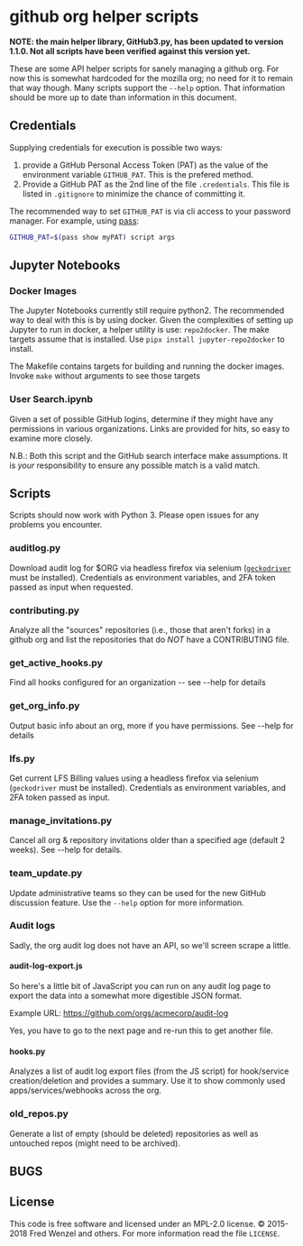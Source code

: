 # github org helper scripts

**NOTE: the main helper library, GitHub3.py, has been updated to version 1.1.0.
Not all scripts have been verified against this version yet.**

These are some API helper scripts for sanely managing a github org. For now this is somewhat hardcoded for the mozilla org; no need for it to remain that way though. Many scripts support the `--help` option. That information should be more up to date than information in this document.

## Credentials

Supplying credentials for execution is possible two ways:
1. provide a GitHub Personal Access Token (PAT) as the value of the environment
   variable `GITHUB_PAT`. This is the prefered method.
1. Provide a GitHub PAT as the 2nd line of the file `.credentials`. This file is
   listed in `.gitignore` to minimize the chance of committing it.

The recommended way to set `GITHUB_PAT` is via cli access to your password
manager. For example, using [pass][pass]:
```bash
GITHUB_PAT=$(pass show myPAT) script args
```
[pass]: https://www.passwordstore.org/

## Jupyter Notebooks
### Docker Images

The Jupyter Notebooks currently still require python2. The recommended way to
deal with this is by using docker. Given the complexities of setting up Jupyter
to run in docker, a helper utility is use: `repo2docker`. The make targets
assume that is installed. Use `pipx install jupyter-repo2docker` to install.

The Makefile contains targets for building and running the docker images. Invoke
`make` without arguments to see those targets

### User Search.ipynb
Given a set of possible GitHub logins, determine if they might have any
permissions in various organizations. Links are provided for hits, so easy to
examine more closely.

N.B.: Both this script and the GitHub search interface make assumptions. It is
*your* responsibility to ensure any possible match is a valid match.

## Scripts

Scripts should now work with Python 3. Please open issues for any problems you
encounter.

### auditlog.py
Download audit log for $ORG via headless firefox via selenium
([``geckodriver``][gd_url] must be installed). Credentials as environment
variables, and 2FA token passed as input when requested.

### contributing.py
Analyze all the "sources" repositories (i.e., those that aren't forks) in a github org and list the repositories that do *NOT* have a CONTRIBUTING file.

### get_active_hooks.py
Find all hooks configured for an organization -- see --help for details

### get_org_info.py
Output basic info about an org, more if you have permissions. See --help for details

### lfs.py
Get current LFS Billing values using a headless firefox via selenium
(``geckodriver`` must be installed). Credentials as environment
variables, and 2FA token passed as input.

### manage_invitations.py
Cancel all org & repository invitations older than a specified age (default 2
weeks). See --help for details.

### team_update.py
Update administrative teams so they can be used for the new GitHub discussion
feature. Use the ``--help`` option for more information.

### Audit logs
Sadly, the org audit log does not have an API, so we'll screen scrape a little.

#### audit-log-export.js
So here's a little bit of JavaScript you can run on any audit log page to export the data into a somewhat more digestible JSON format.

Example URL: https://github.com/orgs/acmecorp/audit-log

Yes, you have to go to the next page and re-run this to get another file.

#### hooks.py
Analyzes a list of audit log export files (from the JS script) for hook/service creation/deletion and provides a summary. Use it to show commonly used apps/services/webhooks across the org.

### old_repos.py
Generate a list of empty (should be deleted) repositories as well as untouched repos (might need to be archived).

## BUGS

## License
This code is free software and licensed under an MPL-2.0 license. &copy; 2015-2018 Fred Wenzel and others. For more information read the file ``LICENSE``.

[gd_url]: https://github.com/mozilla/geckodriver/releases

